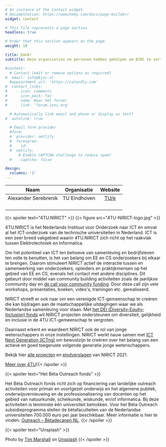 ```yaml
---
# An instance of the Contact widget.
# Documentation: https://wowchemy.com/docs/page-builder/
widget: contact

# This file represents a page section.
headless: true

# Order that this section appears on the page.
weight: 10

title: Dank!
subtitle: Deze organisaties en personen hebben geholpen om BJOC te vertalen

#content:
  # Contact (edit or remove options as required)
#  email: info@bjoc.nl
  #appointment_url: 'https://calendly.com'
#  contact_links:
#    - icon: comments
#      icon_pack: fas
#      name: Naar het forum!
#      link: 'forum.ieni.org'

  # Automatically link email and phone or display as text?
#  autolink: true

  # Email form provider
  #form:
  #  provider: netlify
  #  formspree:
  #    id:
  #  netlify:
      # Enable CAPTCHA challenge to reduce spam?
  #    captcha: false

design:
  columns: '1'
---
```



| Naam  	|  Organisatie 	|   Website	|
|:-:	|:-:	|:-:	|
|   Alexander Serebrenik  |    TU Eindhoven  	|  [TU/e](https://www.win.tue.nl/~aserebre/) 	|
|   	|   	|   	|
|   	|   	|   	|
|   	|   	|   	|
|   	|   	|   	|


{{< spoiler text="4TU.NIRICT" >}}
{{< figure src="4TU-NIRICT-logo.jpg" >}}

4TU.NIRICT is het Nederlands Instituut voor Onderzoek naar ICT en omvat al het ICT-onderzoek van de technische universiteiten in Nederland. ICT is een zeer breed vakgebied waarin 4TU.NIRICT zich richt op het raakvlak tussen Elektrotechniek en Informatica.

Om het potentieel van ICT ten behoeve van samenleving en bedrijfsleven ten volle te benutten, is het van belang om EE en CS onderzoekers bij elkaar te brengen. Daarom stimuleert NIRICT actief de interactie tussen en samenwerking van onderzoekers, opleiders en praktijkmensen op het gebied van EE en CS, evenals het contact met andere disciplines. Dit gebeurt door middel van community building activiteiten zoals de jaarlijkse community day en [de call voor community funding](https://www.4tu.nl/nirict/Calls%20for%20Funding/Community%20Funding/). Door deze call zijn vele workshops, presentaties, boeken, video's, trainingen etc. gerealiseerd.

NIRICT streeft er ook naar om een ​​verenigde ICT-gemeenschap te creëren die kan bijdragen aan de maatschappelijke uitdagingen waar we als Nederlandse samenleving voor staan. Met [het DEI (Diversity-Equity-Inclusion) fonds](https://www.4tu.nl/nirict/Calls%20for%20Funding/Diversity-Equity-Inclusion%20(DEI)%20funding/) wil NIRICT projecten ondersteunen om diversiteit, gelijkheid en inclusie in de 4TU ICT-gemeenschap te vergroten.

Daarnaast erkent en waardeert NIRICT ook de rol van jonge wetenschappers in onze instellingen. NIRICT werkt nauw samen met [ICT Next Generation (ICTng)](https://ictng.nl/) om bewustzijn te creëren over het belang van een actieve en goed toegeruste volgende generatie jonge wetenschappers.



Bekijk hier [alle projecten](https://www.4tu.nl/nirict/Projects/All_projects/) en [eindverslagen](https://www.4tu.nl/nirict/Resources/Funded%20Projects%20Reports/) van NIRICT 2021.



[Meer over 4TU](https://www.4tu.nl/nirict/){{< /spoiler >}}

{{< spoiler text="Het Bèta Outreach fonds" >}}

Het Bèta Outreach fonds richt zich op financiering van landelijke outreach activiteiten voor primair en voortgezet onderwijs en het algemene publiek, onderwijsvernieuwing en de professionalisering van docenten op het gebied van natuurkunde, scheikunde, wiskunde, en/of informatica. Bij deze activiteiten is tenminste één universiteit betrokken. Voor het Bèta Outreach subsidieprogramma stellen de bètafaculteiten van de Nederlandse universiteiten 700.000 euro per jaar beschikbaar. Meer informatie is hier te vinden: [Outreach – Bètadecanen NL](https://betadecanen.nl/outreach/).
{{< /spoiler >}}

{{< spoiler text="Unsplash" >}}

Photo by <a href="https://unsplash.com/@timmarshall?utm_source=unsplash&utm_medium=referral&utm_content=creditCopyText">Tim Marshall</a> on <a href="https://unsplash.com/s/photos/heart?utm_source=unsplash&utm_medium=referral&utm_content=creditCopyText">Unsplash</a>
{{< /spoiler >}}


 